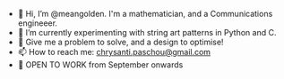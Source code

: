 - 👋 Hi, I’m @meangolden. I'm a mathematician, and a Communications engineeer.
- 🌱 I’m currently experimenting with string art patterns in Python and C.
- 💞️ Give me a problem to solve, and a design to optimise!
- 📫 How to reach me: chrysanti.paschou@gmail.com
- 👀 OPEN TO WORK from September onwards 
<!---
meangolden/meangolden is a ✨ special ✨ repository because its `README.md` (this file) appears on your GitHub profile.
You can click the Preview link to take a look at your changes.
--->
